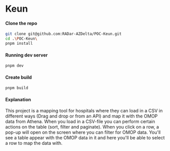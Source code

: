 # Keun
####  Clone the repo
```bash
git clone git@github.com:RADar-AZDelta/POC-Keun.git
cd .\POC-Keun\
pnpm install
```

#### Running dev server
```bash
pnpm dev
```

#### Create build

```bash
pnpm build
```

#### Explanation
This project is a mapping tool for hospitals where they can load in a CSV in different ways (Drag and drop or from an API) and map it with the OMOP data from Athena. 
When you load in a CSV-file you can perform certain actions on the table (sort, filter and paginate). When you click on a row, a pop-up will open on the screen where you can filter for OMOP data. You'll see a table appear with the OMOP data in it and here you'll be able to select a row to map the data with.